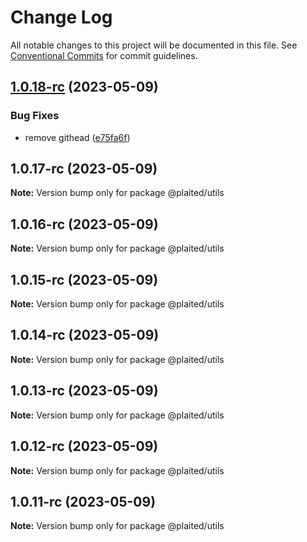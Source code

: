 # Change Log

All notable changes to this project will be documented in this file.
See [Conventional Commits](https://conventionalcommits.org) for commit guidelines.

## [1.0.18-rc](https://github.com/plaited/plaited/compare/v1.0.17-rc...v1.0.18-rc) (2023-05-09)

### Bug Fixes

- remove githead ([e75fa6f](https://github.com/plaited/plaited/commit/e75fa6f49af3c47d2dc56646c965965ddcf42b52))

## 1.0.17-rc (2023-05-09)

**Note:** Version bump only for package @plaited/utils

## 1.0.16-rc (2023-05-09)

**Note:** Version bump only for package @plaited/utils

## 1.0.15-rc (2023-05-09)

**Note:** Version bump only for package @plaited/utils

## 1.0.14-rc (2023-05-09)

**Note:** Version bump only for package @plaited/utils

## 1.0.13-rc (2023-05-09)

**Note:** Version bump only for package @plaited/utils

## 1.0.12-rc (2023-05-09)

**Note:** Version bump only for package @plaited/utils

## 1.0.11-rc (2023-05-09)

**Note:** Version bump only for package @plaited/utils
